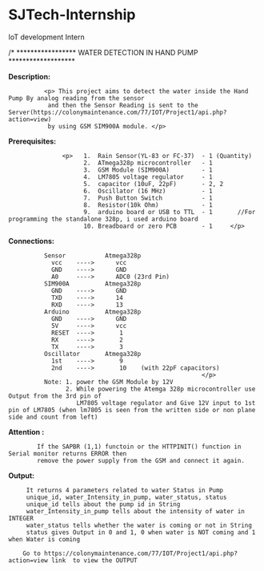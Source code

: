 # SJTech-Internship
IoT development Intern          

/*
  ***************** WATER DETECTION IN HAND PUMP *******************      
        
  <b>Description:</b>
  
              <p> This project aims to detect the water inside the Hand Pump By analog reading from the sensor
               and then the Sensor Reading is sent to the Server(https://colonymaintenance.com/77/IOT/Project1/api.php?action=view)
               by using GSM SIM900A module. </p>                                      
 <b> Prerequisites: </b>  
 
                   <p>   1.  Rain Sensor(YL-83 or FC-37)  - 1 (Quantity)
                         2.  ATmega328p microcontroller   - 1
                         3.  GSM Module (SIM900A)         - 1
                         4.  LM7805 voltage regulator     - 1
                         5.  capacitor (10uF, 22pF)       - 2, 2
                         6.  Oscillator (16 MHz)          - 1
                         7.  Push Button Switch           - 1
                         8.  Resistor(10k Ohm)            - 1
                         9.  arduino board or USB to TTL  - 1       //For programming the standalone 328p, i used arduino board
                         10. Breadboard or zero PCB       - 1     </p>
 <b> Connections:</b>      
 
              Sensor           Atmega328p 
                vcc    ---->      vcc
                GND    ---->      GND
                A0     ---->      ADC0 (23rd Pin)
              SIM900A          Atmega328p 
                GND    ---->      GND
                TXD    ---->      14
                RXD    ---->      13 
              Arduino          Atmega328p 
                GND    ---->      GND
                5V     ---->      vcc
                RESET  ---->       1
                RX     ---->       2
                TX     ---->       3
              Oscillator       Atmega328p
                1st    ---->       9
                2nd    ---->       10    (with 22pF capacitors)
                                                          </p>
              Note: 1. power the GSM Module by 12V
                    2. While powering the Atemga 328p microcontroller use Output from the 3rd pin of 
                       LM7805 voltage regulator and Give 12V input to 1st pin of LM7805 (when lm7805 is seen from the written side or non plane side and count from left)
<b>Attention :</b>

            If the SAPBR (1,1) functoin or the HTTPINIT() function in Serial monitor returns ERROR then
            remove the power supply from the GSM and connect it again.
<b>Output:</b>

         It returns 4 parameters related to water Status in Pump
         unique_id, water_Intensity_in_pump, water_status, status
         unique_id tells about the pump id in String
         water_Intensity_in_pump tells about the intensity of water in INTEGER
         water_status tells whether the water is coming or not in String
         status gives Output in 0 and 1, 0 when water is NOT coming and 1 when Water is coming
         
        Go to https://colonymaintenance.com/77/IOT/Project1/api.php?action=view link  to view the OUTPUT
